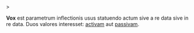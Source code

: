 <!-- markdownlint-disable MD041 -->>
**Vox** est parametrum inflectionis usus statuendo actum sive a re data sive in re data. Duos valores interesset: [activam](activa.md) aut [passivam](passiva.md).
